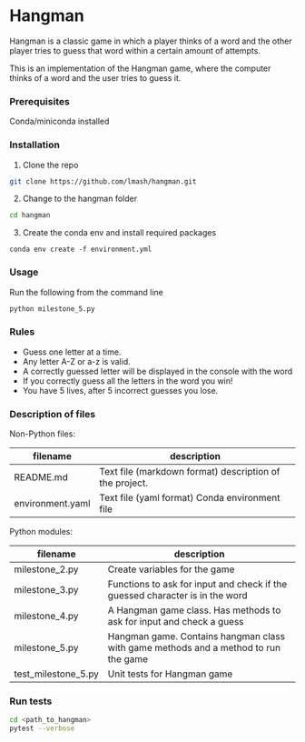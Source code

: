 # Hangman

Hangman is a classic game in which a player thinks of a word and the other player tries to guess that word within a certain amount of attempts.

This is an implementation of the Hangman game, where the computer thinks of a word and the user tries to guess it.

### Prerequisites

Conda/miniconda installed

### Installation

1. Clone the repo
```sh
git clone https://github.com/lmash/hangman.git
```

2. Change to the hangman folder

```sh
cd hangman
```

3. Create the conda env and install required packages
```shell
conda env create -f environment.yml
```

### Usage

Run the following from the command line

```sh
python milestone_5.py
```

### Rules

- Guess one letter at a time.
- Any letter A-Z or a-z is valid.
- A correctly guessed letter will be displayed in the console with the word 
- If you correctly guess all the letters in the word you win!
- You have 5 lives, after 5 incorrect guesses you lose.

### Description of files

Non-Python files:

| filename         | description                                             |
|------------------|---------------------------------------------------------|
| README.md        | Text file (markdown format) description of the project. |
| environment.yaml | Text file (yaml format) Conda environment file          |

Python modules:

| filename            | description                                                                         |
|---------------------|-------------------------------------------------------------------------------------|
| milestone_2.py      | Create variables for the game                                                       |
| milestone_3.py      | Functions to ask for input and check if the guessed character is in the word        |
| milestone_4.py      | A Hangman game class. Has methods to ask for input and check a guess                |
| milestone_5.py      | Hangman game. Contains hangman class with game methods and a method to run the game |
| test_milestone_5.py | Unit tests for Hangman game                                                         |

### Run tests
```sh
cd <path_to_hangman>
pytest --verbose
```